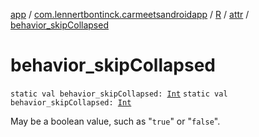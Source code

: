 [app](../../../index.md) / [com.lennertbontinck.carmeetsandroidapp](../../index.md) / [R](../index.md) / [attr](index.md) / [behavior_skipCollapsed](./behavior_skip-collapsed.md)

# behavior_skipCollapsed

`static val behavior_skipCollapsed: `[`Int`](https://kotlinlang.org/api/latest/jvm/stdlib/kotlin/-int/index.html)
`static val behavior_skipCollapsed: `[`Int`](https://kotlinlang.org/api/latest/jvm/stdlib/kotlin/-int/index.html)

May be a boolean value, such as "`true`" or "`false`".

